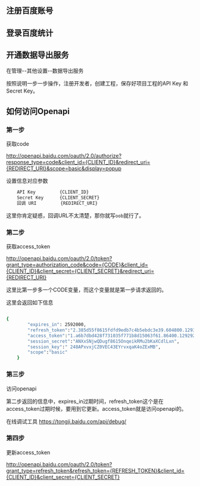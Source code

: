 
## 注册百度账号


## 登录百度统计

## 开通数据导出服务

在管理--其他设置--数据导出服务

按照说明一步一步操作，注册开发者，创建工程，保存好项目工程的API Key 和 Secret Key。

## 如何访问Openapi

### 第一步
获取code

http://openapi.baidu.com/oauth/2.0/authorize?response_type=code&client_id={CLIENT_ID}&redirect_uri={REDIRECT_URI}&scope=basic&display=popup


设置信息对应参数
```bash
    API Key         {CLIENT_ID}
    Secret Key      {CLIENT_SECRET}
    回调 URI         {REDIRECT_URI}
```
    
这里你肯定疑惑，回调URL不太清楚，那你就写`oob`就行了。

### 第二步
获取access_token

http://openapi.baidu.com/oauth/2.0/token?grant_type=authorization_code&code={CODE}&client_id={CLIENT_ID}&client_secret={CLIENT_SECRET}&redirect_uri={REDIRECT_URI}

这里比第一步多一个CODE变量，而这个变量就是第一步请求返回的。

这里会返回如下信息

```bash

{
        "expires_in": 2592000,
        "refresh_token":"2.385d55f8615fdfd9edb7c4b5ebdc3e39.604800.1293440400-2346678-124328",
        "access_token":"1.a6b7dbd428f731035f771b8d15063f61.86400.1292922000-2346678-124328",
        "session_secret":"ANXxSNjwQDugf8615OnqeikRMu2bKaXCdlLxn",
        "session_key":" 248APxvxjCZ0VEC43EYrvxqaK4oZExMB",
        "scope":"basic"
    }
```

### 第三步
访问openapi

第二步返回的信息中，expires_in过期时间，refresh_token这个是在access_token过期时候，要用到它更新。access_token就是访问openapi的。

在线调试工具
https://tongji.baidu.com/api/debug/

### 第四步
更新access_token

http://openapi.baidu.com/oauth/2.0/token?grant_type=refresh_token&refresh_token={REFRESH_TOKEN}&client_id={CLIENT_ID}&client_secret={CLIENT_SECRET}

